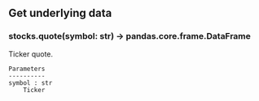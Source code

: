 ## Get underlying data 
### stocks.quote(symbol: str) -> pandas.core.frame.DataFrame

Ticker quote.

    Parameters
    ----------
    symbol : str
        Ticker
